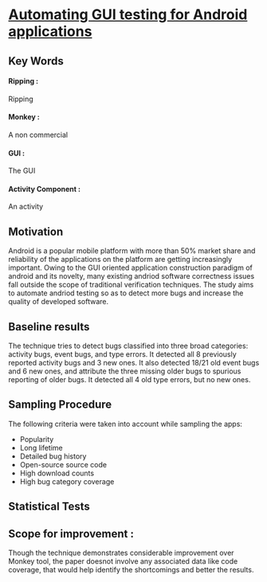 # [Automating GUI testing for Android applications](http://www.cs.ucr.edu/~neamtiu/pubs/ast11hu.pdf)

## Key Words

#### Ripping :
Ripping 
#### Monkey :
A non commercial 
#### GUI : 
The GUI 

#### Activity Component : 
An activity
 
## Motivation
Android is a popular mobile platform with more than 50% market share and reliability of the applications on the platform are getting increasingly important. Owing to the GUI oriented application construction paradigm of android and its novelty, many existing andriod software correctness issues fall outside the scope of traditional verification techniques. The study aims to automate andriod testing so as to detect more bugs and increase the quality of developed software.

## Baseline results
The technique tries to detect bugs classified into three broad categories: activity bugs, event bugs, and type errors. It detected all 8 previously reported activity bugs and 3 new ones. It also detected 18/21 old event bugs and 6 new ones, and attribute the three missing older bugs to spurious reporting of older bugs. It detected all 4 old type errors, but no new ones.

## Sampling Procedure 
The following criteria were taken into account while sampling the apps:
  * Popularity
  * Long lifetime
  * Detailed bug history
  * Open-source source code
  * High download counts
  * High bug category coverage

## Statistical Tests


## Scope for improvement :
Though the technique demonstrates considerable improvement over Monkey tool, the paper doesnot involve any associated data like code coverage, that would help identify the shortcomings and better the results.
